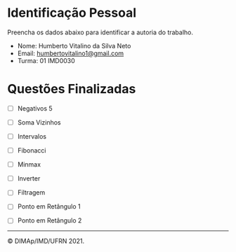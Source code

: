 ﻿# Identificação Pessoal

Preencha os dados abaixo para identificar a autoria do trabalho.

- Nome: Humberto Vitalino da Silva Neto
- Email: humbertovitalino1@gmail.com
- Turma: 01 IMD0030

# Questões Finalizadas

- [ ] Negativos 5
- [ ] Soma Vizinhos
- [ ] Intervalos
- [ ] Fibonacci
- [ ] Minmax
- [ ] Inverter
- [ ] Filtragem
- [ ] Ponto em Retângulo 1
- [ ] Ponto em Retângulo 2


--------
&copy; DIMAp/IMD/UFRN 2021.
